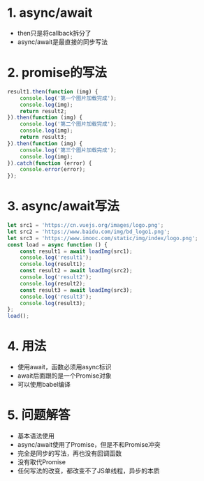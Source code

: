 # 1. async/await
+ then只是将callback拆分了
+ async/await是最直接的同步写法

# 2. promise的写法
```javascript
result1.then(function (img) {
    console.log('第一个图片加载完成');
    console.log(img);
    return result2;
}).then(function (img) {
    console.log('第二个图片加载完成');
    console.log(img);
    return result3;
}).then(function (img) {
    console.log('第三个图片加载完成');
    console.log(img);
}).catch(function (error) {
    console.error(error);
});
```

# 3. async/await写法
```javascript
let src1 = 'https://cn.vuejs.org/images/logo.png';
let src2 = 'https://www.baidu.com/img/bd_logo1.png';
let src3 = 'https://www.imooc.com/static/img/index/logo.png';
const load = async function () {
    const result1 = await loadImg(src1);
    console.log('result1');
    console.log(result1);
    const result2 = await loadImg(src2);
    console.log('result2');
    console.log(result2);
    const result3 = await loadImg(src3);
    console.log('result3');
    console.log(result3);
};
load();
```

# 4. 用法
+ 使用await，函数必须用async标识
+ await后面跟的是一个Promise对象
+ 可以使用babel编译

# 5. 问题解答
+ 基本语法使用
+ async/await使用了Promise，但是不和Promise冲突
+ 完全是同步的写法，再也没有回调函数
+ 没有取代Promise
+ 任何写法的改变，都改变不了JS单线程，异步的本质